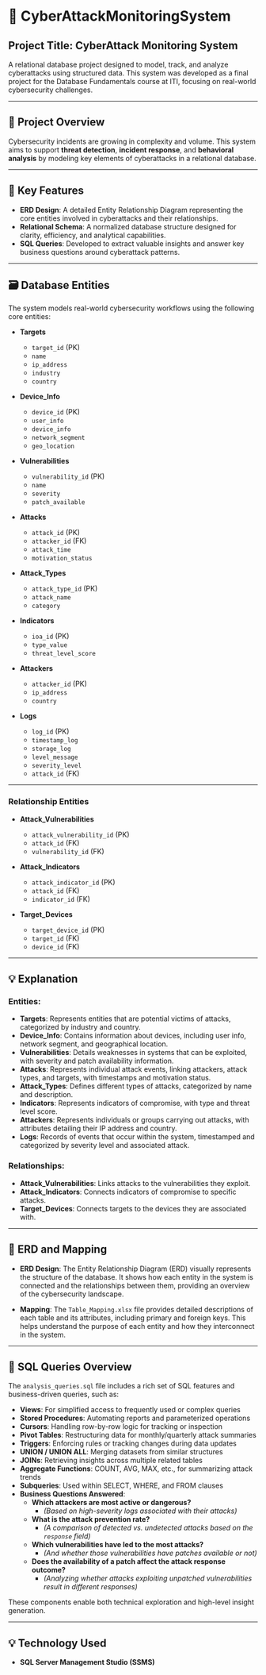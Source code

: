 # 🔐 CyberAttackMonitoringSystem



## Project Title: **CyberAttack Monitoring System**

A relational database project designed to model, track, and analyze cyberattacks using structured data. This system was developed as a final project for the Database Fundamentals course at ITI, focusing on real-world cybersecurity challenges.

---

## 📌 Project Overview

Cybersecurity incidents are growing in complexity and volume. This system aims to support **threat detection**, **incident response**, and **behavioral analysis** by modeling key elements of cyberattacks in a relational database.

---

## 🧱 Key Features

- **ERD Design**: A detailed Entity Relationship Diagram representing the core entities involved in cyberattacks and their relationships.
- **Relational Schema**: A normalized database structure designed for clarity, efficiency, and analytical capabilities.
- **SQL Queries**: Developed to extract valuable insights and answer key business questions around cyberattack patterns.

---

## 🗃️ Database Entities

The system models real-world cybersecurity workflows using the following core entities:

- **Targets**
  - `target_id` (PK)
  - `name`
  - `ip_address`
  - `industry`
  - `country`

- **Device_Info**
  - `device_id` (PK)
  - `user_info`
  - `device_info`
  - `network_segment`
  - `geo_location`

- **Vulnerabilities**
  - `vulnerability_id` (PK)
  - `name`
  - `severity`
  - `patch_available`

- **Attacks**
  - `attack_id` (PK)
  - `attacker_id` (FK)
  - `attack_time`
  - `motivation_status`

- **Attack_Types**
  - `attack_type_id` (PK)
  - `attack_name`
  - `category`

- **Indicators**
  - `ioa_id` (PK)
  - `type_value`
  - `threat_level_score`

- **Attackers**
  - `attacker_id` (PK)
  - `ip_address`
  - `country`

- **Logs**
  - `log_id` (PK)
  - `timestamp_log`
  - `storage_log`
  - `level_message`
  - `severity_level`
  - `attack_id` (FK)

---

### Relationship Entities

- **Attack_Vulnerabilities**
  - `attack_vulnerability_id` (PK)
  - `attack_id` (FK)
  - `vulnerability_id` (FK)

- **Attack_Indicators**
  - `attack_indicator_id` (PK)
  - `attack_id` (FK)
  - `indicator_id` (FK)

- **Target_Devices**
  - `target_device_id` (PK)
  - `target_id` (FK)
  - `device_id` (FK)

---

## 💡 Explanation

### Entities:

- **Targets**: Represents entities that are potential victims of attacks, categorized by industry and country.
- **Device_Info**: Contains information about devices, including user info, network segment, and geographical location.
- **Vulnerabilities**: Details weaknesses in systems that can be exploited, with severity and patch availability information.
- **Attacks**: Represents individual attack events, linking attackers, attack types, and targets, with timestamps and motivation status.
- **Attack_Types**: Defines different types of attacks, categorized by name and description.
- **Indicators**: Represents indicators of compromise, with type and threat level score.
- **Attackers**: Represents individuals or groups carrying out attacks, with attributes detailing their IP address and country.
- **Logs**: Records of events that occur within the system, timestamped and categorized by severity level and associated attack.

### Relationships:

- **Attack_Vulnerabilities**: Links attacks to the vulnerabilities they exploit.
- **Attack_Indicators**: Connects indicators of compromise to specific attacks.
- **Target_Devices**: Connects targets to the devices they are associated with.

---

## 📑 ERD and Mapping

- **ERD Design**: The Entity Relationship Diagram (ERD) visually represents the structure of the database. It shows how each entity in the system is connected and the relationships between them, providing an overview of the cybersecurity landscape.
  
- **Mapping**: The `Table_Mapping.xlsx` file provides detailed descriptions of each table and its attributes, including primary and foreign keys. This helps understand the purpose of each entity and how they interconnect in the system.

---

## 📑 SQL Queries Overview

The `analysis_queries.sql` file includes a rich set of SQL features and business-driven queries, such as:

- **Views**: For simplified access to frequently used or complex queries  
- **Stored Procedures**: Automating reports and parameterized operations  
- **Cursors**: Handling row-by-row logic for tracking or inspection  
- **Pivot Tables**: Restructuring data for monthly/quarterly attack summaries  
- **Triggers**: Enforcing rules or tracking changes during data updates  
- **UNION / UNION ALL**: Merging datasets from similar structures  
- **JOINs**: Retrieving insights across multiple related tables  
- **Aggregate Functions**: COUNT, AVG, MAX, etc., for summarizing attack trends  
- **Subqueries**: Used within SELECT, WHERE, and FROM clauses  
- **Business Questions Answered**:
  - **Which attackers are most active or dangerous?**
    - _(Based on high-severity logs associated with their attacks)_
  - **What is the attack prevention rate?**
    - _(A comparison of detected vs. undetected attacks based on the `response` field)_
  - **Which vulnerabilities have led to the most attacks?**
    - _(And whether those vulnerabilities have patches available or not)_
  - **Does the availability of a patch affect the attack response outcome?**
    - _(Analyzing whether attacks exploiting unpatched vulnerabilities result in different responses)_

These components enable both technical exploration and high-level insight generation.

---

## 💡 Technology Used

- **SQL Server Management Studio (SSMS)**
